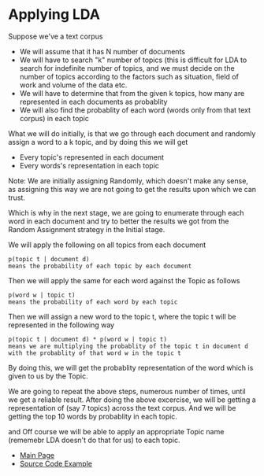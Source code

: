 # Applying LDA 

Suppose we've a text corpus 
- We will assume that it has N number of documents
- We will have to search "k" number of topics (this is difficult for LDA to search for indefinite number of topics, and we must decide on the number of topics according to the factors such as situation, field of work and volume of the data etc. 
- We will have to determine that from the given k topics, how many are represented in each documents as probablity
- We will also find the probablity of each word (words only from that text corpus) in each topic


What we will do initially, is that we go through each document and randomly assign a word to a k topic, and by doing this we will get

- Every topic's represented in each document
- Every words's representation in each topic

Note: We are initially assigning Randomly, which doesn't make any sense, as assigning this way we are not going to get the results upon which we can trust. 

Which is why in the next stage, we are going to enumerate through each word in each document and try to better the results we got from the Random Assignment strategy in the Initial stage. 

We will apply the following on all topics from each document

```
p(topic t | document d) 
means the probability of each topic by each document
```

Then we will apply the same for each word against the Topic as follows

```
p(word w | topic t) 
means the probability of each word by each topic
```

Then we will assign a new word to the topic t, where the topic t will be represented in the following way

```
p(topic t | document d) * p(word w | topic t)
means we are multiplying the probablity of the topic t in document d 
with the probablity of that word w in the topic t
```

By doing this, we will get the probablity representation of the word which is given to us by the Topic. 

We are going to repeat the above steps, numerous number of times, until we get a reliable result.
After doing the above excercise, we will be getting a representation of (say 7 topics) across the text corpus.
And we will be getting the top 10 words by probablity in each topic. 

and Off course we will be able to apply an appropriate Topic name (rememebr LDA doesn't do that for us) to each topic.

- [Main Page](README.md)
- [Source Code Example](source/lda_test.py)
